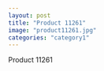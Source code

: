 ```yaml
---
layout: post
title: "Product 11261"
image: "product11261.jpg"
categories: "category1"
---
```

Product 11261
